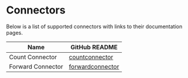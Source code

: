 # Connectors

Below is a list of supported connectors with links to their documentation pages.

| Name                             | GitHub README |
| -------------------------------- | ------------- |
| Count Connector  | [countconnector](https://github.com/open-telemetry/opentelemetry-collector-contrib/blob/v0.80.0/connector/countconnector/README.md) |
| Forward Connector  | [forwardconnector](https://github.com/open-telemetry/opentelemetry-collector/blob/v0.80.0/connector/forwardconnector/README.md) |
